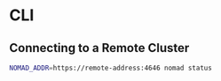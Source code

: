 # CLI

## Connecting to a Remote Cluster

```bash
NOMAD_ADDR=https://remote-address:4646 nomad status
```
